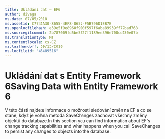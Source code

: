 ```yaml
---
title: Ukládání dat – EF6
author: divega
ms.date: 07/05/2018
ms.assetid: C7744A30-8655-4EF8-8657-F5B796D1EB7E
ms.openlocfilehash: e39e5f9e8960f910f597f6aba89939ff77bad768
ms.sourcegitcommit: 2b787009fd5be5627f1189ee396e708cd130e07b
ms.translationtype: MT
ms.contentlocale: cs-CZ
ms.lasthandoff: 09/13/2018
ms.locfileid: "45489516"
---
```

# <a name="saving-data-with-entity-framework-6"></a><span data-ttu-id="5120f-102">Ukládání dat s Entity Framework 6</span><span class="sxs-lookup"><span data-stu-id="5120f-102">Saving Data with Entity Framework 6</span></span>

<span data-ttu-id="5120f-103">V této části najdete informace o možnosti sledování změn na EF a co se stane, když je volána metoda SaveChanges zachovat všechny změny objektů do databáze.</span><span class="sxs-lookup"><span data-stu-id="5120f-103">In this section you can find information about EF's change tracking capabilities and what happens when you call SaveChanges to persist any changes to objects into the database.</span></span>
